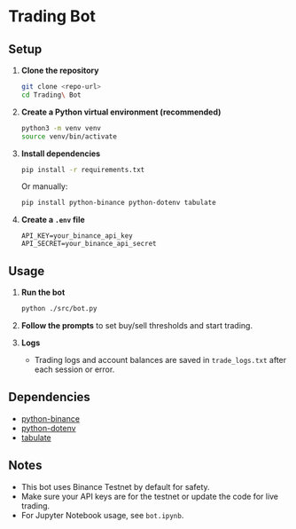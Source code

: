 # Trading Bot

## Setup

1. **Clone the repository**
   ```bash
   git clone <repo-url>
   cd Trading\ Bot
   ```

2. **Create a Python virtual environment (recommended)**
   ```bash
   python3 -m venv venv
   source venv/bin/activate
   ```

3. **Install dependencies**
   ```bash
   pip install -r requirements.txt
   ```
   Or manually:
   ```bash
   pip install python-binance python-dotenv tabulate
   ```

4. **Create a `.env` file**
   ```
   API_KEY=your_binance_api_key
   API_SECRET=your_binance_api_secret
   ```

## Usage

1. **Run the bot**
   ```bash
   python ./src/bot.py
   ```

2. **Follow the prompts** to set buy/sell thresholds and start trading.

3. **Logs**
   - Trading logs and account balances are saved in `trade_logs.txt` after each session or error.

## Dependencies
- [python-binance](https://github.com/sammchardy/python-binance)
- [python-dotenv](https://github.com/theskumar/python-dotenv)
- [tabulate](https://pypi.org/project/tabulate/)

## Notes
- This bot uses Binance Testnet by default for safety.
- Make sure your API keys are for the testnet or update the code for live trading.
- For Jupyter Notebook usage, see `bot.ipynb`.

